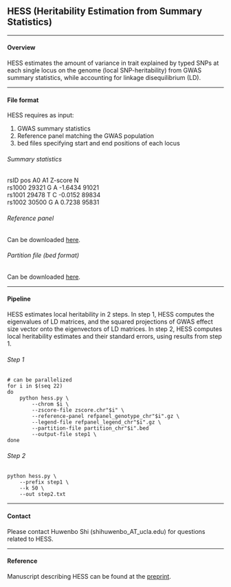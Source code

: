 ## HESS (Heritability Estimation from Summary Statistics)

---

#### Overview

HESS estimates the amount of variance in trait explained by typed SNPs at
each single locus on the genome (local SNP-heritability) from GWAS summary
statistics, while accounting for linkage disequilibrium (LD).

---

#### File format

HESS requires as input: <br/>
1. GWAS summary statistics <br/>
2. Reference panel matching the GWAS population <br/>
3. bed files specifying start and end positions of each locus

###### Summary statistics

rsID pos A0 A1 Z-score N <br/>
rs1000 29321 G A -1.6434 91021 <br/>
rs1001 29478 T C -0.0152 89834 <br/>
rs1002 30500 G A 0.7238 95831 <br/>

###### Reference panel

Can be downloaded
[here](https://drive.google.com/open?id=0B0OmLzMQAvWqT3pnTUhtaTBKbDA).

###### Partition file (bed format)

Can be downloaded [here](https://bitbucket.org/nygcresearch/ldetect-data/src).

---

#### Pipeline

HESS estimates local heritability in 2 steps. In step 1, HESS computes
the eigenvalues of LD matrices, and the squared projections of GWAS effect
size vector onto the eigenvectors of LD matrices. In step 2, HESS computes
local heritability estimates and their standard errors, using results
from step 1.

###### Step 1
```{r, engine='sh', count_lines}
# can be parallelized
for i in $(seq 22)
do
    python hess.py \
        --chrom $i \
        --zscore-file zscore.chr"$i" \
        --reference-panel refpanel_genotype_chr"$i".gz \
        --legend-file refpanel_legend_chr"$i".gz \
        --partition-file partition_chr"$i".bed
        --output-file step1 \
done
```

###### Step 2
```{r, engine='sh', count_lines}
python hess.py \
    --prefix step1 \
    --k 50 \
    --out step2.txt
```

---

#### Contact

Please contact Huwenbo Shi (shihuwenbo\_AT\_ucla.edu) for questions
related to HESS.

---

#### Reference

Manuscript describing HESS can be found at the
[preprint](http://biorxiv.org/content/early/2016/01/04/035907).
